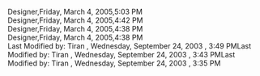 ﻿Designer,Friday, March 4, 2005,5:03 PM  Designer,Friday, March 4, 2005,4:42 PM  Designer,Friday, March 4, 2005,4:38 PM  Designer,Friday, March 4, 2005,4:38 PM  Last Modified by: Tiran , Wednesday, September 24, 2003 , 3:49 PMLast Modified by: Tiran , Wednesday, September 24, 2003 , 3:43 PMLast Modified by: Tiran , Wednesday, September 24, 2003 , 3:35 PM